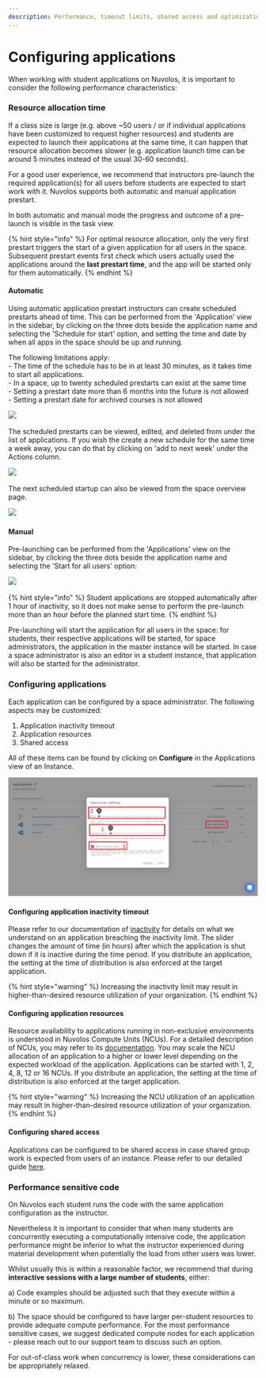 ```yaml
---
description: Performance, timeout limits, shared access and optimizations
---
```


# Configuring applications

When working with student applications on Nuvolos, it is important to consider the following performance characteristics:

### Resource allocation time

If a class size is large (e.g. above \~50 users / or if individual applications have been customized to request higher resources) and students are expected to launch their applications at the same time, it can happen that resource allocation becomes slower (e.g. application launch time can be around 5 minutes instead of the usual 30-60 seconds).&#x20;

For a good user experience, we recommend that instructors pre-launch the required application(s) for all users before students are expected to start work with it. Nuvolos supports both automatic and manual application prestart.&#x20;

In both automatic and manual mode the progress and outcome of a pre-launch is visible in the task view.

{% hint style="info" %}
For optimal resource allocation, only the very first prestart triggers the start of a given application for all users in the space. Subsequent prestart events first check which users actually used the applications around the **last prestart time**, and the app will be started only for them automatically.&#x20;
{% endhint %}

#### Automatic

Using automatic application prestart instructors can create scheduled prestarts ahead of time. This can be performed from the 'Application' view in the sidebar, by clicking on the three dots beside the application name and selecting the 'Schedule for start' option, and setting the time and date by when all apps in the space should be up and running.&#x20;

The following limitations apply:\
\- The time of the schedule has to be in at least 30 minutes, as it takes time to start all applications. \
\- In a space, up to twenty scheduled prestarts can exist at the same time\
\- Setting a prestart date more than 6 months into the future is not allowed\
\- Setting a prestart date for archived courses is not allowed

![](../../.gitbook/assets/scheduled\_startup.png)

The scheduled prestarts can be viewed, edited, and deleted from under the list of applications. If you wish the create a new schedule for the same time a week away, you can do that by clicking on 'add to next week' under the Actions column.

![](../../.gitbook/assets/scheduled\_startups.png)

The next scheduled startup can also be viewed from the space overview page.

![](../../.gitbook/assets/next\_scheduled\_startup.png)

#### Manual

Pre-launching can be performed from the 'Applications' view on the sidebar, by clicking the three dots beside the application name and selecting the 'Start for all users' option:

![](../../.gitbook/assets/start\_for\_all.png)

{% hint style="info" %}
Student applications are stopped automatically after 1 hour of inactivity, so it does not make sense to perform the pre-launch more than an hour before the planned start time.
{% endhint %}

Pre-launching will start the application for all users in the space: for students, their respective applications will be started, for space administrators, the application in the master instance will be started. In case a space administrator is also an editor in a student instance, that application will also be started for the administrator.

### Configuring applications

Each application can be configured by a space administrator. The following aspects may be customized:

1. Application inactivity timeout
2. Application resources
3. Shared access

All of these items can be found by clicking on **Configure** in the Applications view of an Instance.

![](../../.gitbook/assets/configuration.png)

#### Configuring application inactivity timeout

Please refer to our documentation of [inactivity](https://docs.nuvolos.cloud/getting-started/work-with-applications/long-running-applications#automatic-stopping-due-to-inactivity) for details on what we understand on an application breaching the inactivity limit. The slider changes the amount of time (in hours) after which the application is shut down if it is inactive during the time period. If you distribute an application, the setting at the time of distribution is also enforced at the target application.

{% hint style="warning" %}
Increasing the inactivity limit may result in higher-than-desired resource utilization of your organization.
{% endhint %}

#### Configuring application resources

Resource availability to applications running in non-exclusive environments is understood in Nuvolos Compute Units (NCUs). For a detailed description of NCUs, you may refer to its [documentation](https://docs.nuvolos.cloud/settings-and-administration/billing-budgeting-and-resource-pools/nuvolos-compute-units#definition). You may scale the NCU allocation of an application to a higher or lower level depending on the expected workload of the application. Applications can be started with 1, 2, 4, 8, 12 or 16 NCUs. If you distribute an application, the setting at the time of distribution is also enforced at the target application.&#x20;

{% hint style="warning" %}
Increasing the NCU utilization of an application may result in higher-than-desired resource utilization of your organization.
{% endhint %}

#### Configuring shared access

Applications can be configured to be shared access in case shared group work is expected from users of an instance. Please refer to our detailed guide [here](set-up-group-work/collaborative-editing.md).

### Performance sensitive code

On Nuvolos each student runs the code with the same application configuration as the instructor.

Nevertheless it is important to consider that when many students are concurrently executing a computationally intensive code, the application performance might be inferior to what the instructor experienced during material development when potentially the load from other users was lower.

Whilst usually this is within a reasonable factor, we recommend that during **interactive sessions with a large number of students**, either:

a) Code examples should be adjusted such that  they execute within a minute or so maximum.

b) The space should be configured to have larger per-student resources to provide adequate compute performance. For the most performance sensitive cases, we suggest dedicated compute nodes for each application - please reach out to our support team to discuss such an option.

For out-of-class work when concurrency is lower, these considerations can be appropriately relaxed.
